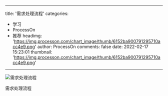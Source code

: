 
---
title: '需求处理流程'
categories: 
 - 学习
 - ProcessOn
 - 推荐
headimg: 'https://img.processon.com/chart_image/thumb/6152ba900791295710acc4e9.png'
author: ProcessOn
comments: false
date: 2022-02-17 15:23:01
thumbnail: 'https://img.processon.com/chart_image/thumb/6152ba900791295710acc4e9.png'
---

<div>   
<img class="thumb" alt="需求处理流程" src="https://img.processon.com/chart_image/thumb/6152ba900791295710acc4e9.png" referrerpolicy="no-referrer">
<p>需求处理流程</p>  
</div>
            